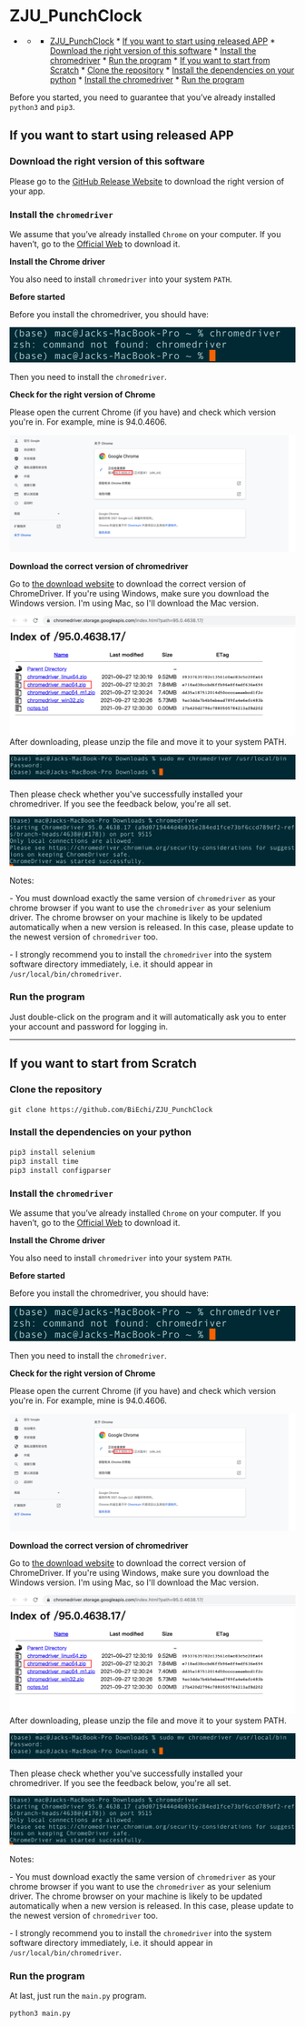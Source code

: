 # ZJU_PunchClock

* * * [ZJU_PunchClock](#zju_punchclock)
          * [If you want to start using released APP](#if-you-want-to-start-using-released-app)
             * [Download the right version of this software](#download-the-right-version-of-this-software)
             * [Install the chromedriver](#install-the-chromedriver)
             * [Run the program](#run-the-program)
          * [If you want to start from Scratch](#if-you-want-to-start-from-scratch)
             * [Clone the repository](#clone-the-repository)
             * [Install the dependencies on your python](#install-the-dependencies-on-your-python)
             * [Install the chromedriver](#install-the-chromedriver-1)
             * [Run the program](#run-the-program-1)

Before you started, you need to guarantee that you’ve already installed `python3` and `pip3`.

## If you want to start using released APP

### Download the right version of this software

Please go to the [GitHub Release Website]() to download the right version of your app.

### Install the `chromedriver`

We assume that you’ve already installed `Chrome` on your computer. If you haven’t, go to the [Official Web](https://www.google.cn/intl/zh-CN/chrome/) to download it.

**Install the Chrome driver**

You also need to install `chromedriver` into your system `PATH`.

**Before started**

Before you install the chromedriver, you should have:

![before started](./images/readme_about/before_started.png)

Then you need to install the `chromedriver`. 

**Check for the right version of Chrome**

Please open the current Chrome (if you have) and check which version you're in. For example, mine is 94.0.4606.

![check for right version](./images/readme_about/check_for_right_version.png)

 **Download the correct version of chromedriver**

Go to [the download website](https://chromedriver.chromium.org/) to download the correct version of ChromeDriver. If you're using Windows, make sure you download the Windows version. I'm using Mac, so I'll download the Mac version.

![correct version](./images/readme_about/correct_version.png)After downloading, please unzip the file and move it to your system PATH.

![move into PATH](./images/readme_about/move_into_path.png)

Then please check whether you've successfully installed your chromedriver. If you see the feedback below, you're all set.

![examine](./images/readme_about/examine.png)

Notes:

\-   You must download exactly the same version of `chromedriver` as your chrome browser if you want to use the `chromedriver` as your selenium driver. The chrome browser on your machine is likely to be updated automatically when a new version is released. In this case, please update to the newest version of `chromedriver` too.

\-   I strongly recommend you to install the `chromedriver` into the system software directory immediately, i.e. it should appear in `/usr/local/bin/chromedriver`.

### Run the program

Just double-click on the program and it will automatically ask you to enter your account and password for logging in.

---



## If you want to start from Scratch

### Clone the repository

```shell
git clone https://github.com/BiEchi/ZJU_PunchClock
```

### Install the dependencies on your python

```shell
pip3 install selenium
pip3 install time
pip3 install configparser
```

### Install the `chromedriver`

We assume that you’ve already installed `Chrome` on your computer. If you haven’t, go to the [Official Web](https://www.google.cn/intl/zh-CN/chrome/) to download it.

**Install the Chrome driver**

You also need to install `chromedriver` into your system `PATH`.

**Before started**

Before you install the chromedriver, you should have:

![before started](./images/readme_about/before_started.png)

Then you need to install the `chromedriver`. 

**Check for the right version of Chrome**

Please open the current Chrome (if you have) and check which version you're in. For example, mine is 94.0.4606.

![check for right version](./images/readme_about/check_for_right_version.png)

 **Download the correct version of chromedriver**

Go to [the download website](https://chromedriver.chromium.org/) to download the correct version of ChromeDriver. If you're using Windows, make sure you download the Windows version. I'm using Mac, so I'll download the Mac version.

![correct version](./images/readme_about/correct_version.png)After downloading, please unzip the file and move it to your system PATH.

![move into PATH](./images/readme_about/move_into_path.png)

Then please check whether you've successfully installed your chromedriver. If you see the feedback below, you're all set.

![examine](./images/readme_about/examine.png)

Notes:

\-   You must download exactly the same version of `chromedriver` as your chrome browser if you want to use the `chromedriver` as your selenium driver. The chrome browser on your machine is likely to be updated automatically when a new version is released. In this case, please update to the newest version of `chromedriver` too.

\-   I strongly recommend you to install the `chromedriver` into the system software directory immediately, i.e. it should appear in `/usr/local/bin/chromedriver`.

### Run the program

At last, just run the `main.py` program.

```shell
python3 main.py
```

